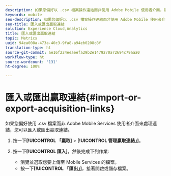 ```yaml
---
description: 如果您偏好以 .csv 檔案操作連結而非使用 Adobe Mobile 使用者介面，請匯入或匯出贏取連結。
keywords: mobile
seo-description: 如果您偏好以 .csv 檔案操作連結而非使用 Adobe Mobile 使用者介面，請匯入或匯出贏取連結。
seo-title: 匯入或匯出贏取連結
solution: Experience Cloud,Analytics
title: 匯入或匯出贏取連結
topic: Metrics
uuid: 94ea008a-473a-40c3-9fa8-a94eb0208c8f
translation-type: ht
source-git-commit: ae16f224eeaeefa29b2e1479270a72694c79aaa0
workflow-type: ht
source-wordcount: '131'
ht-degree: 100%

---
```



# 匯入或匯出贏取連結{#import-or-export-acquisition-links}

如果您偏好使用 .csv 檔案而非 Adobe Mobile Services 使用者介面來處理連結，您可以匯入或匯出贏取連結。

1. 按一下&#x200B;**[!UICONTROL 「贏取]** > **[!UICONTROL 管理贏取連結」]**。
1. 按一下&#x200B;**[!UICONTROL 匯入]**，然後完成下列作業:

   * 瀏覽並選取您要上傳至 Mobile Services 的檔案。
   * 按一下&#x200B;**[!UICONTROL 「匯出」]**，接著開啟或儲存檔案。

